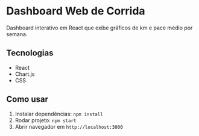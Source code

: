 # Dashboard Web de Corrida

Dashboard interativo em React que exibe gráficos de km e pace médio por semana.

## Tecnologias
- React
- Chart.js
- CSS

## Como usar
1. Instalar dependências: `npm install`
2. Rodar projeto: `npm start`
3. Abrir navegador em `http://localhost:3000`

